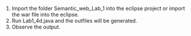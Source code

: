1. Import the folder Semantic_web_Lab_1 into the eclipse project or import the war file into the eclipse.
2. Run Lab1_4d.java and the outfiles will be generated.
3. Observe the output.
 
